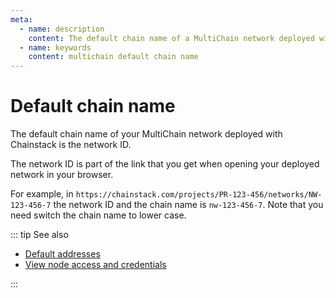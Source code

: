 ```yaml
---
meta:
  - name: description
    content: The default chain name of a MultiChain network deployed with Chainstack.
  - name: keywords
    content: multichain default chain name
---
```


# Default chain name

The default chain name of your MultiChain network deployed with Chainstack is the network ID. 

The network ID is part of the link that you get when opening your deployed network in your browser.

For example, in `https://chainstack.com/projects/PR-123-456/networks/NW-123-456-7` the network ID and the chain name is `nw-123-456-7`. Note that you need switch the chain name to lower case.

::: tip See also

* [Default addresses](/operations/multichain/default-addresses)
* [View node access and credentials](/platform/view-node-access-and-credentials)

:::
